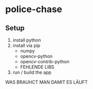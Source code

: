 # police-chase

## Setup

1. install python
2. install via pip
	- numpy
	- opencv-python
	- opencv-contrib-python
	- FEHLENDE LIBS
3. run / build the app

WAS BRAUHCT MAN DAMIT ES LÄUFT
